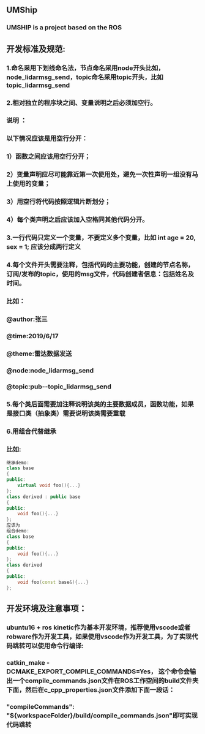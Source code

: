 ## UMShip
### UMSHIP is a project based on the ROS
## 开发标准及规范:
### 1.命名采用下划线命名法，节点命名采用node开头比如，node_lidarmsg_send，topic命名采用topic开头，比如topic_lidarmsg_send
### 2.相对独立的程序块之间、变量说明之后必须加空行。
### 说明 ：
### 以下情况应该是用空行分开：
### 1）函数之间应该用空行分开；
### 2）变量声明应尽可能靠近第一次使用处，避免一次性声明一组没有马上使用的变量；
### 3）用空行将代码按照逻辑片断划分；
### 4）每个类声明之后应该加入空格同其他代码分开。
### 3.一行代码只定义一个变量，不要定义多个变量，比如 int age = 20, sex = 1; 应该分成两行定义
### 4.每个文件开头需要注释，包括代码的主要功能，创建的节点名称，订阅/发布的topic，使用的msg文件，代码创建者信息：包括姓名及时间。
### 比如：
### @author:张三 
### @time:2019/6/17
### @theme:雷达数据发送
### @node:node_lidarmsg_send 
### @topic:pub--topic_lidarmsg_send
### 5.每个类后面需要加注释说明该类的主要数据成员，函数功能，如果是接口类（抽象类）需要说明该类需要重载
### 6.用组合代替继承
### 比如:
```cpp
继承demo:
class base 
{
public:
	virtual void foo(){...}
};
class derived : public base
{
public:
	void foo(){...}
};
应该为
组合demo:
class base
{
public:
	void foo(){...}
};
class derived
{
public:
	void foo(const base&){...}
};
```
## 开发环境及注意事项：
### ubuntu16 + ros kinetic作为基本开发环境，推荐使用vscode或者robware作为开发工具，如果使用vscode作为开发工具，为了实现代码跳转可以使用命令行编译:
### catkin_make -DCMAKE_EXPORT_COMPILE_COMMANDS=Yes， 这个命令会输出一个compile_commands.json文件在ROS工作空间的build文件夹下面，然后在c_cpp_properties.json文件添加下面一段话：
### "compileCommands": "${workspaceFolder}/build/compile_commands.json"即可实现代码跳转
